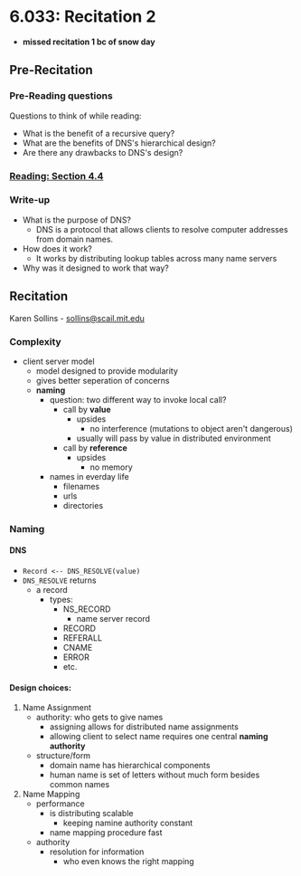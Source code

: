 # 6.033: Recitation 2
- **missed recitation 1 bc of snow day**

## Pre-Recitation

### Pre-Reading questions
Questions to think of while reading:
- What is the benefit of a recursive query?
- What are the benefits of DNS's hierarchical design?
- Are there any drawbacks to DNS's design?

### [Reading: Section 4.4](./Reading_4.4.notes.md)
### Write-up
- What is the purpose of DNS?
    - DNS is a protocol that allows clients to resolve computer addresses from
        domain names.
- How does it work?
    - It works by distributing lookup tables across many name servers
- Why was it designed to work that way?

## Recitation

Karen Sollins - sollins@scail.mit.edu

### Complexity

- client server model
    - model designed to provide modularity
    - gives better seperation of concerns
    - __naming__
        - question: two different way to invoke local call?
            - call by __value__
                - upsides
                    - no interference (mutations to object aren't dangerous)
                - usually will pass by value in distributed environment
            - call by __reference__
                - upsides
                    - no memory
        - names in everday life
            - filenames
            - urls
            - directories

### Naming

#### DNS
- `Record <-- DNS_RESOLVE(value)`
- `DNS_RESOLVE` returns
    - a record
        - types:
            - NS_RECORD
                - name server record
            - RECORD
            - REFERALL
            - CNAME
            - ERROR
            - etc.

#### Design choices:

1. Name Assignment
    - authority: who gets to give names
        - assigning allows for distributed name assignments
        - allowing client to select name requires one central __naming authority__
    - structure/form
        - domain name has hierarchical components
        - human name is set of letters without much form besides common names
2. Name Mapping
    - performance
        - is distributing scalable
            - keeping namine authority constant
        - name mapping procedure fast
    - authority
        - resolution for information
            - who even knows the right mapping
